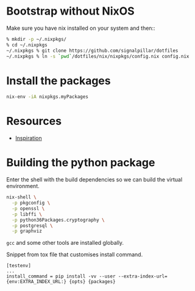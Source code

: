 # Bootstrap without NixOS

Make sure you have nix installed on your system and then::

```bash
% mkdir -p ~/.nixpkgs/
% cd ~/.nixpkgs
~/.nixpkgs % git clone https://github.com/signalpillar/dotfiles
~/.nixpkgs % ln -s `pwd`/dotfiles/nix/nixpkgs/config.nix config.nix
```

# Install the packages

```bash
nix-env -iA nixpkgs.myPackages
```

# Resources

- [Inspiration](https://github.com/garbas/dotfiles)

# Building the python package

Enter the shell with the build dependencies so we can build the virtual
environment.

```bash
nix-shell \
  -p pkgconfig \
  -p openssl \
  -p libffi \
  -p python36Packages.cryptography \
  -p postgresql \
  -p graphviz
```

`gcc` and some other tools are installed globally.

Snippet from tox file that customises install command.

```
[testenv]
...
install_command = pip install -vv --user --extra-index-url={env:EXTRA_INDEX_URL:} {opts} {packages}
```
